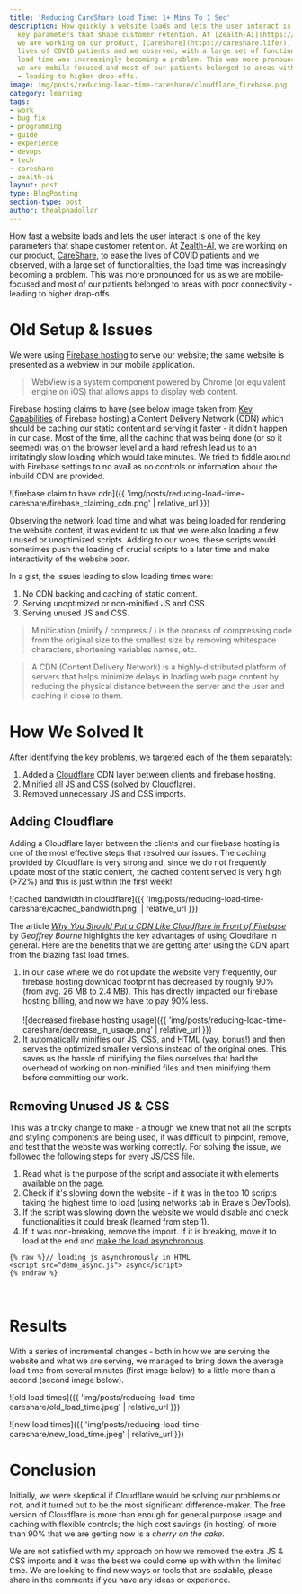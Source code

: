 ```yaml
---
title: 'Reducing CareShare Load Time: 1+ Mins To 1 Sec'
description: How quickly a website loads and lets the user interact is one of the
  key parameters that shape customer retention. At [Zealth-AI](https://www.zealth-ai.com/),
  we are working on our product, [CareShare](https://careshare.life/), to ease the
  lives of COVID patients and we observed, with a large set of functionalities, the
  load time was increasingly becoming a problem. This was more pronounced for us as
  we are mobile-focused and most of our patients belonged to areas with poor connectivity
  - leading to higher drop-offs.
image: img/posts/reducing-load-time-careshare/cloudflare_firebase.png
category: learning
tags:
- work
- bug fix
- programming
- guide
- experience
- devops
- tech
- careshare
- zealth-ai
layout: post
type: BlogPosting
section-type: post
author: thealphadollar
---
```


How fast a website loads and lets the user interact is one of the key parameters that shape customer retention. At [Zealth-AI](https://www.zealth-ai.com/), we are working on our product, [CareShare](https://careshare.life/), to ease the lives of COVID patients and we observed, with a large set of functionalities, the load time was increasingly becoming a problem. This was more pronounced for us as we are mobile-focused and most of our patients belonged to areas with poor connectivity - leading to higher drop-offs.
# Old Setup & Issues

We were using [Firebase hosting](https://firebase.google.com/docs/hosting) to serve our website; the same website is presented as a webview in our mobile application. 

> WebView is a system component powered by Chrome (or equivalent engine on iOS) that allows apps to display web content.

Firebase hosting claims to have (see below image taken from [Key Capabilities](https://firebase.google.com/docs/hosting#key_capabilities) of Firebase hosting) a Content Delivery Network (CDN) which should be caching our static content and serving it faster - it didn't happen in our case. Most of the time, all the caching that was being done (or so it seemed) was on the browser level and a hard refresh lead us to an irritatingly slow loading which would take minutes. We tried to fiddle around with Firebase settings to no avail as no controls or information about the inbuild CDN are provided.

![firebase claim to have cdn]({{ 'img/posts/reducing-load-time-careshare/firebase_claiming_cdn.png' | relative_url }})

Observing the network load time and what was being loaded for rendering the website content, it was evident to us that we were also loading a few unused or unoptimized scripts. Adding to our woes, these scripts would sometimes push the loading of crucial scripts to a later time and make interactivity of the website poor.

In a gist, the issues leading to slow loading times were:
1. No CDN backing and caching of static content.
2. Serving unoptimized or non-minified JS and CSS.
3. Serving unused JS and CSS.

> Minification (minify / compress / ) is the process of compressing code from the original size to the smallest size by removing whitespace characters, shortening variables names, etc.

> A CDN (Content Delivery Network) is a highly-distributed platform of servers that helps minimize delays in loading web page content by reducing the physical distance between the server and the user and caching it close to them.

# How We Solved It
After identifying the key problems, we targeted each of the them separately:
1. Added a [Cloudflare](https://www.cloudflare.com/) CDN layer between clients and firebase hosting.
2. Minified all JS and CSS ([solved by Cloudflare](https://support.cloudflare.com/hc/en-us/articles/200168196-How-do-I-minify-HTML-CSS-and-JavaScript-to-optimize-my-site-)).
3. Removed unnecessary JS and CSS imports.

## Adding Cloudflare
Adding a Cloudflare layer between the clients and our firebase hosting is one of the most effective steps that resolved our issues. The caching provided by Cloudflare is very strong and, since we do not frequently update most of the static content, the cached content served is very high (>72%) and this is just within the first week!

![cached bandwidth in cloudflare]({{ 'img/posts/reducing-load-time-careshare/cached_bandwidth.png' | relative_url }})

The article *[Why You Should Put a CDN Like Cloudflare in Front of Firebase](https://medium.com/faun/why-you-should-put-a-cdn-like-cloudflare-in-front-of-firebase-90e620eb8823)* by *Geoffrey Bourne* highlights the key advantages of using Cloudflare in general. Here are the benefits that we are getting after using the CDN apart from the blazing fast load times.

1. In our case where we do not update the website very frequently, our firebase hosting download footprint has decreased by roughly 90% (from avg. 26 MB to 2.4 MB). This has directly impacted our firebase hosting billing, and now we have to pay 90% less.<br/><br/>![decreased firebase hosting usage]({{ 'img/posts/reducing-load-time-careshare/decrease_in_usage.png' | relative_url }})
2. It [automatically minifies our JS, CSS, and HTML](https://support.cloudflare.com/hc/en-us/articles/200168196-How-do-I-minify-HTML-CSS-and-JavaScript-to-optimize-my-site-) (yay, bonus!) and then serves the optimized smaller versions instead of the original ones. This saves us the hassle of minifying the files ourselves that had the overhead of working on non-minified files and then minifying them before committing our work.

## Removing Unused JS & CSS
This was a tricky change to make - although we knew that not all the scripts and styling components are being used, it was difficult to pinpoint, remove, and test that the website was working correctly. For solving the issue, we followed the following steps for every JS/CSS file.

1. Read what is the purpose of the script and associate it with elements available on the page.
2. Check if it's slowing down the website - if it was in the top 10 scripts taking the highest time to load (using networks tab in Brave's DevTools).
3. If the script was slowing down the website we would disable and check functionalities it could break (learned from step 1).
4. If it was non-breaking, remove the import. If it is breaking, move it to load at the end and [make the load asynchronous](https://www.w3schools.com/tags/att_script_async.asp).

<pre><code data-trim class="javascript">{% raw %}// loading js asynchronously in HTML
&#60;script src="demo_async.js"&#62; async&#60;/script&#62;
{% endraw %}</code></pre><br/>
# Results
With a series of incremental changes - both in how we are serving the website and what we are serving, we managed to bring down the average load time from several minutes (first image below) to a little more than a second (second image below).

![old load times]({{ 'img/posts/reducing-load-time-careshare/old_load_time.jpeg' | relative_url }})

![new load times]({{ 'img/posts/reducing-load-time-careshare/new_load_time.jpeg' | relative_url }})
# Conclusion
Initially, we were skeptical if Cloudflare would be solving our problems or not, and it turned out to be the most significant difference-maker. The free version of Cloudflare is more than enough for general purpose usage and caching with flexible controls; the high cost savings (in hosting) of more than 90% that we are getting now is a *cherry on the cake*.

We are not satisfied with my approach on how we removed the extra JS & CSS imports and it was the best we could come up with within the limited time. We are looking to find new ways or tools that are scalable, please share in the comments if you have any ideas or experience.
